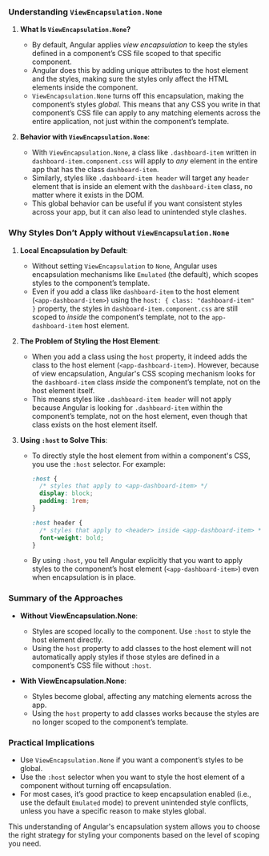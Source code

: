 ### Understanding `ViewEncapsulation.None`

1. **What Is `ViewEncapsulation.None`?**
   - By default, Angular applies *view encapsulation* to keep the styles defined in a component’s CSS file scoped to that specific component.
   - Angular does this by adding unique attributes to the host element and the styles, making sure the styles only affect the HTML elements inside the component.
   - `ViewEncapsulation.None` turns off this encapsulation, making the component’s styles *global*. This means that any CSS you write in that component’s CSS file can apply to any matching elements across the entire application, not just within the component’s template.

2. **Behavior with `ViewEncapsulation.None`**:
   - With `ViewEncapsulation.None`, a class like `.dashboard-item` written in `dashboard-item.component.css` will apply to *any* element in the entire app that has the class `dashboard-item`.
   - Similarly, styles like `.dashboard-item header` will target any `header` element that is inside an element with the `dashboard-item` class, no matter where it exists in the DOM.
   - This global behavior can be useful if you want consistent styles across your app, but it can also lead to unintended style clashes.

### Why Styles Don’t Apply without `ViewEncapsulation.None`

1. **Local Encapsulation by Default**:
   - Without setting `ViewEncapsulation` to `None`, Angular uses encapsulation mechanisms like `Emulated` (the default), which scopes styles to the component’s template.
   - Even if you add a class like `dashboard-item` to the host element (`<app-dashboard-item>`) using the `host: { class: "dashboard-item" }` property, the styles in `dashboard-item.component.css` are still scoped to *inside* the component’s template, not to the `app-dashboard-item` host element.

2. **The Problem of Styling the Host Element**:
   - When you add a class using the `host` property, it indeed adds the class to the host element (`<app-dashboard-item>`). However, because of view encapsulation, Angular's CSS scoping mechanism looks for the `dashboard-item` class *inside* the component’s template, not on the host element itself.
   - This means styles like `.dashboard-item header` will not apply because Angular is looking for `.dashboard-item` within the component’s template, not on the host element, even though that class exists on the host element itself.

3. **Using `:host` to Solve This**:
   - To directly style the host element from within a component's CSS, you use the `:host` selector. For example:
     ```css
     :host {
       /* styles that apply to <app-dashboard-item> */
       display: block;
       padding: 1rem;
     }

     :host header {
       /* styles that apply to <header> inside <app-dashboard-item> */
       font-weight: bold;
     }
     ```
   - By using `:host`, you tell Angular explicitly that you want to apply styles to the component’s host element (`<app-dashboard-item>`) even when encapsulation is in place.

### Summary of the Approaches

- **Without ViewEncapsulation.None**:
   - Styles are scoped locally to the component. Use `:host` to style the host element directly.
   - Using the `host` property to add classes to the host element will not automatically apply styles if those styles are defined in a component’s CSS file without `:host`.

- **With ViewEncapsulation.None**:
   - Styles become global, affecting any matching elements across the app.
   - Using the `host` property to add classes works because the styles are no longer scoped to the component’s template.

### Practical Implications

- Use `ViewEncapsulation.None` if you want a component’s styles to be global.
- Use the `:host` selector when you want to style the host element of a component without turning off encapsulation.
- For most cases, it’s good practice to keep encapsulation enabled (i.e., use the default `Emulated` mode) to prevent unintended style conflicts, unless you have a specific reason to make styles global.

This understanding of Angular's encapsulation system allows you to choose the right strategy for styling your components based on the level of scoping you need.
